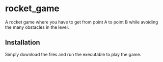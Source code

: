 # rocket_game
A rocket game where you have to get from point A to point B while avoiding the many obstacles in the level.

## Installation
Simply download the files and run the executable to play the game.
